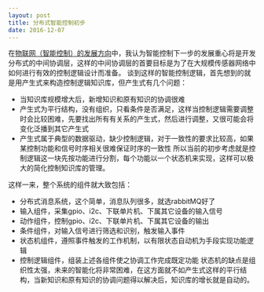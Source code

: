 ```yaml
---
layout: post
title: 分布式智能控制初步
date: 2016-12-07
---
```

在[物联网（智能控制）的发展方向](http://course.pythonpi.top:10008/course_play.html?coursewareID=ed206ab6f9fe46f595b35a1afa3fdf24)中，我认为智能控制下一步的发展重心将是开发分布式的中间协调层，这样的中间协调层的首要目标是为了在大规模传感器网络中如何进行有效的控制逻辑设计而准备。
谈到这样的智能控制逻辑，首先想到的就是用产生式来构造控制逻辑知识库，但产生式有几个问题：
- 当知识库规模增大后，新增知识和原有知识的协调很难
- 产生式为平行结构，没有组织，只看条件是否满足，这样当控制逻辑需要调整时会比较困难，先要找出所有有关系的产生式，然后进行调整，又很可能会将变化泛播到其它产生式
- 产生式属于典型的数据驱动，缺少控制逻辑，对于一致性的要求比较高，如果某控制功能和信号时序相关很难保证时序的一致性
所以当前的初步考虑就是控制逻辑这一块先按功能进行分割，每个功能以一个状态机来实现，这样可以极大的简化控制知识库的管理。

这样一来，整个系统的组件就大致包括：
- 分布式消息系统，这个简单，消息队列很多，就选rabbitMQ好了
- 输入组件，采集gpio、i2c、下联单片机、下属其它设备的输入信号
- 动作组件，控制gpio、i2c、下联单片机、下属其它设备的输出
- 条件组件，对输入信号进行筛选和识别，触发输入事件
- 状态机组件，遵照事件触发的工作机制，以有限状态自动机为手段实现功能逻辑
- 控制逻辑组件，组装上述各组件使之协调工作完成既定功能
状态机的缺点是组织性太强，未来的智能化将非常困难，在这方面就不如产生式这样的平行结构，当新知识和原有知识的协调问题得以解决后，知识库的增长就是自动的。
